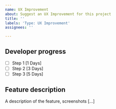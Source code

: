 ```yaml
---
name: UX Improvement
about: Suggest an UX Improvement for this project
title: ''
labels: 'Type: UX Improvement'
assignees: ''

---
```


## Developer progress

- [ ] Step 1 [1 Days]
- [ ] Step 2 [3 Days]
- [ ] Step 3 [5 Days]

## Feature description
A description of the feature, screenshots [...]
